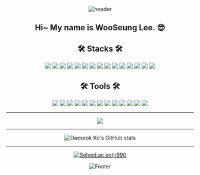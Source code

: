 <div align=center>
  
![header](https://capsule-render.vercel.app/api?&color=gradient&height=280&text=L-Woo&animation=fadeIn&fontAlignY=40&type=wave)

  ##  Hi~ My name is WooSeung Lee. 😎
  
<h2>🛠 Stacks 🛠</h2>
<p>
<img src="https://img.shields.io/badge/java-%23ED8B00.svg?style=for-the-badge&logo=java&logoColor=white"/>
<img src="https://img.shields.io/badge/JavaScript-F7DF1E?style=for-the-badge&logo=JavaScript&logoColor=white"/>
<img src="https://img.shields.io/badge/C-A8B9CC?style=for-the-badge&logo=C&logoColor=white"/>
<img src="https://img.shields.io/badge/C++-00599C?style=for-the-badge&logo=C++&logoColor=white"/>
<img src="https://img.shields.io/badge/Kotlin-7F52FF?style=for-the-badge&logo=Kotlin&logoColor=white"/>
<img src="https://img.shields.io/badge/Springboot-6DB33F?style=for-the-badge&logo=Springboot&logoColor=white"/>
<img src="https://img.shields.io/badge/Vue.js-4FC08D?style=for-the-badge&logo=Vue.js&logoColor=white"/>
<img src="https://img.shields.io/badge/Gradle-02303A?style=for-the-badge&logo=Gradle&logoColor=white"/>
<img src="https://img.shields.io/badge/MySQL-4479A1?style=for-the-badge&logo=Mysql&logoColor=white"/>

<img src="https://img.shields.io/badge/Python-3776AB?style=for-the-badge&logo=Python&logoColor=white"/>
<img src="https://img.shields.io/badge/R-276DC3?style=for-the-badge&logo=R&logoColor=white"/>
<img src="https://img.shields.io/badge/Numpy-013243?style=for-the-badge&logo=NumPy&logoColor=white"/>
<img src="https://img.shields.io/badge/pandas-150458?style=for-the-badge&logo=pandas&logoColor=white"/>
<img src="https://img.shields.io/badge/sklearn-F7931E?style=for-the-badge&logo=scikit-learn&logoColor=white"/>
<img src="https://img.shields.io/badge/TensorFlow-FF6F00?style=for-the-badge&logo=TensorFlow&logoColor=white"/> 

<h2>🛠 Tools 🛠</h2>
<img src="https://img.shields.io/badge/Eclipse-2C2255?style=for-the-badge&logo=Eclipse&logoColor=white"/>
<img src="https://img.shields.io/badge/IntelliJ IDEA-000000?style=for-the-badge&logo=IntelliJ IDEA&logoColor=white"/> 
<img src="https://img.shields.io/badge/Visual Studio Code-007ACC?style=for-the-badge&logo=Visual Studio Code&logoColor=white"/>
<img src="https://img.shields.io/badge/Vim-019733?style=for-the-badge&logo=Vim&logoColor=white"/>
<img src="https://img.shields.io/badge/Anaconda-44A833?style=for-the-badge&logo=Anaconda&logoColor=white"/>
<img src="https://img.shields.io/badge/jupyter-F37626?style=for-the-badge&logo=jupyter&logoColor=white"/>
<img src="https://img.shields.io/badge/PyCharm-000000?style=for-the-badge&logo=PyCharm&logoColor=white"/>
<img src="https://img.shields.io/badge/Postman-FF6C37?style=for-the-badge&logo=Postman&logoColor=white"/>
<img src="https://img.shields.io/badge/Notion-000000?style=for-the-badge&logo=Notion&logoColor=white"/>
<img src="https://img.shields.io/badge/Mattermost-0058CC?style=for-the-badge&logo=Mattermost&logoColor=white"/>
<img src="https://img.shields.io/badge/Jira-0052CC?style=for-the-badge&logo=Jira&logoColor=white"/>
<img src="https://img.shields.io/badge/GitHub-181717?style=for-the-badge&logo=GitHub&logoColor=white"/>
<img src="https://img.shields.io/badge/GitLab-FC6D26?style=for-the-badge&logo=GitLab&logoColor=white"/>
  
<hr>
  
  <a href="https://github.com/L-Woo"><img src="https://github-readme-stats.vercel.app/api/top-langs/?username=keeeeeey&theme=dracula&layout=compact&langs_count=10" /></a>

<hr>

![Daeseok Ko's GitHub stats](https://github-readme-stats.vercel.app/api?username=L-Woo&show_icons=true&count_private=true&theme=tokyonight)
<br>
<hr>


[![Solved.ac eotjr990](http://mazassumnida.wtf/api/v2/generate_badge?boj=dntmd159)](https://solved.ac/eotjr990)


![Footer](https://capsule-render.vercel.app/api?type=waving&color=gradient&height=200&section=footer)

</div>
  
</div>
